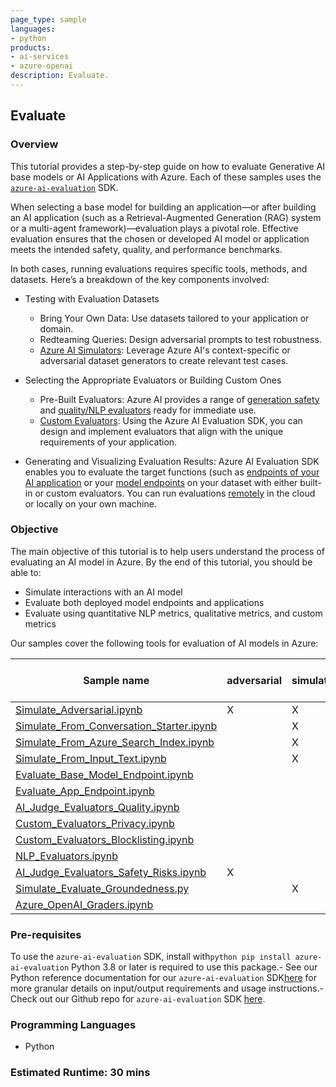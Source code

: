 ```yaml
---
page_type: sample
languages:
- python
products:
- ai-services
- azure-openai
description: Evaluate.
---
```


## Evaluate

### Overview

This tutorial provides a step-by-step guide on how to evaluate Generative AI base models or AI Applications with Azure. Each of these samples uses the [`azure-ai-evaluation`](https://learn.microsoft.com/en-us/azure/ai-studio/how-to/develop/evaluate-sdk) SDK. 

When selecting a base model for building an application—or after building an AI application (such as a Retrieval-Augmented Generation (RAG) system or a multi-agent framework)—evaluation plays a pivotal role. Effective evaluation ensures that the chosen or developed AI model or application meets the intended safety, quality, and performance benchmarks.

In both cases, running evaluations requires specific tools, methods, and datasets. Here’s a breakdown of the key components involved:

* Testing with Evaluation Datasets

    - Bring Your Own Data: Use datasets tailored to your application or domain.
    - Redteaming Queries: Design adversarial prompts to test robustness.
    - [Azure AI Simulators](Simulators/): Leverage Azure AI's context-specific or adversarial dataset generators to create relevant test cases.

* Selecting the Appropriate Evaluators or Building Custom Ones

    - Pre-Built Evaluators: Azure AI provides a range of [generation safety](Supported_Evaluation_Metrics/AI_Judge_Evaluators_Safety_Risks/) and [quality/NLP evaluators](Supported_Evaluation_Metrics/AI_Judge_Evaluators_Quality/) ready for immediate use.
    - [Custom Evaluators](Supported_Evaluation_Metrics/Custom_Evaluators/): Using the Azure AI Evaluation SDK, you can design and implement evaluators that align with the unique requirements of your application.

* Generating and Visualizing Evaluation Results: Azure AI Evaluation SDK enables you to evaluate the target functions (such as [endpoints of your AI application](Supported_Evaluation_Targets/Evaluate_App_Endpoint/) or your [model endpoints](Supported_Evaluation_Targets/Evaluate_Base_Model_Endpoint/) on your dataset with either built-in or custom evaluators. You can run evaluations [remotely](Supported_Evaluation_Targets/Evaluate_On_Cloud/) in the cloud or locally on your own machine.

### Objective

The main objective of this tutorial is to help users understand the process of evaluating an AI model in Azure. By the end of this tutorial, you should be able to:

 - Simulate interactions with an AI model 
 - Evaluate both deployed model endpoints and applications
 - Evaluate using quantitative NLP metrics, qualitative metrics, and custom metrics

 Our samples cover the following tools for evaluation of AI models in Azure:  

| Sample name                            | adversarial | simulator | conversation starter | index | raw text | against model endpoint | against app | qualitative metrics | custom metrics | quantitative NLP metrics |
|----------------------------------------|-------------|-----------|---------------------|-------|----------|-----------------------|-------------|---------------------|----------------|----------------------|
| [Simulate_Adversarial.ipynb](Simulators/Simulate_Adversarial_Data/Simulate_Adversarial.ipynb)           | X           | X         |                     |      |          | X                      |             |                     |                |                      |
| [Simulate_From_Conversation_Starter.ipynb](Simulators/Simulate_Context-Relevant_Data/Simulate_From_Conversation_Starter/Simulate_From_Conversation_Starter.ipynb)   |             | X         | X                   |       |         | X                      |             |                     |                |                      |
| [Simulate_From_Azure_Search_Index.ipynb](Simulators/Simulate_Context-Relevant_Data/Simulate_From_Azure_Search_Index/Simulate_From_Azure_Search_Index.ipynb)            |             | X         |                     | X     |          | X                      |             |                     |                |                      |
| [Simulate_From_Input_Text.ipynb](Simulators/Simulate_Context-Relevant_Data/Simulate_From_Input_Text/Simulate_From_Input_Text.ipynb)             |             | X         |                     |       | X        | X                     |             |                     |                |                      |
| [Evaluate_Base_Model_Endpoint.ipynb](Supported_Evaluation_Targets/Evaluate_Base_Model_Endpoint/Evaluate_Base_Model_Endpoint.ipynb)              |             |           |                     |      |          | X                      |            | X                    |                |                      |
| [Evaluate_App_Endpoint.ipynb](Supported_Evaluation_Targets/Evaluate_App_Endpoint/Evaluate_App_Endpoint.ipynb)                    |             |           |                     |       |         |                       | X           | X                    |                |                      |
| [AI_Judge_Evaluators_Quality.ipynb](Supported_Evaluation_Metrics/AI_Judge_Evaluators_Quality/AI_Judge_Evaluators_Quality.ipynb)            |             |           |                     |       |         | X                      |            | X                    |                |                      |
| [Custom_Evaluators_Privacy.ipynb](Supported_Evaluation_Metrics/Custom_Evaluators/Custom_Evaluators_Privacy/Custom_Evaluators_Privacy.ipynb)                |             |           |                     |       |         | X                      |            |                     | X               |                      |
| [Custom_Evaluators_Blocklisting.ipynb](Supported_Evaluation_Metrics/Custom_Evaluators/Custom_Evaluators_Blocklisting/Custom_Evaluators_Blocklisting.ipynb)                |             |           |                     |       |         | X                      |            |                     | X               |                      |
| [NLP_Evaluators.ipynb](Supported_Evaluation_Metrics/NLP_Evaluators/NLP_Evaluators.ipynb)            |             |           |                     |       |         | X                      |             |                     |               | X                     |
| [AI_Judge_Evaluators_Safety_Risks.ipynb](Supported_Evaluation_Metrics/AI_Judge_Evaluators_Safety_Risks/AI_Judge_Evaluators_Safety_Risks_Text.ipynb)            | X           |           |                     |       |          | X                     |             |                     |                |                      |
| [Simulate_Evaluate_Groundedness.py](Simulators/Simulate_Evaluate_Groundedness/Simulate_Evaluate_Groundedness.ipynb)      |             | X         |                     |      | X        | X                     |             | X                    |                |                    |
| [Azure_OpenAI_Graders.ipynb](Azure_OpenAI_Graders/Azure_OpenAI_Graders.ipynb)      |             |           |                     |      | X        | X                     |             | X                    |                |                    |



### Pre-requisites
To use the `azure-ai-evaluation` SDK, install with```python pip install azure-ai-evaluation``` Python 3.8 or later is required to use this package.- See our Python reference documentation for our `azure-ai-evaluation` SDK[here](https://aka.ms/azureaieval-python-ref) for more granular details on input/output requirements and usage instructions.- Check out our Github repo for `azure-ai-evaluation` SDK [here](https://github.com/Azure/azure-sdk-for-python/tree/main/sdk/evaluation/azure-ai-evaluation). 


### Programming Languages
 - Python

### Estimated Runtime: 30 mins
